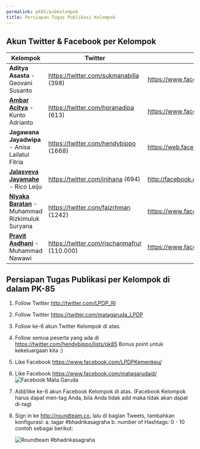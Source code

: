 ```yaml
---
permalink: pk85/pubkelompok
title: Persiapan Tugas Publikasi Kelompok
---
```


## Akun Twitter & Facebook per Kelompok

| Kelompok                                                                                                | Twitter                                     | Facebook                                 |
|---------------------------------------------------------------------------------------------------------|---------------------------------------------|------------------------------------------|
| **Aditya Asasta** - Geovani Susanto                                                                     | https://twitter.com/sukmanabilla (398)      | https://www.facebook.com/Dimensi.zig.zag |
| **[Ambar Acitya](https://telegram.me/joinchat/CWpfNEDsYxcoy6EDKnqUCg)** - Kunto Adrianto                | https://twitter.com/hpranadipa (613)        | https://www.facebook.com/pranadipa       |
| **Jagawana Jayadwipa** - Anisa Lailatul Fitria                                                          | https://twitter.com/hendybippo (1668)       | https://web.facebook.com/ceefour         |
| **[Jalasveva Jayamahe](https://telegram.me/joinchat/B93Nqz8gS7Dpsce-PgOjow)** - Rico Leiju              | https://twitter.com/inihana (694)           | http://facebook.com/hanaftrn             |
| **[Niyaka Baratan](https://telegram.me/joinchat/CzeYYkBfol_yweXMJjcIBw)** - Muhammad Rizkimuluk Suryana | https://twitter.com/faizrhman (1242)        | https://www.facebook.com/faizz.rahman    |
| **[Pravit Asdhani](https://telegram.me/joinchat/EFEq1Qqm3QrJleOwtGMQCw)** - Muhammad Nawawi             | https://twitter.com/rischanmafrur (110.000) | https://www.facebook.com/mafrur          |

## Persiapan Tugas Publikasi per Kelompok di dalam PK-85

1.	Follow Twitter http://twitter.com/LPDP_RI
2.	Follow Twitter https://twitter.com/matagaruda_LPDP
3.	Follow ke-6 akun Twitter Kelompok di atas.
4.	Follow semua peserta yang ada di https://twitter.com/hendybippo/lists/pk85
    Bonus point untuk kekeluargaan kita :) 
5.	Like Facebook https://www.facebook.com/LPDPKemenkeu/
6.	Like Facebook https://www.facebook.com/matagarudaid/
    ![Facebook Mata Garuda](fb-matagaruda.jpg)
7.	Add/like ke-6 akun Facebook Kelompok di atas.
    (Facebook Kelompok harus dapat men-tag Anda, bila Anda tidak add maka tidak akan dapat di-tag)

8.	Sign in ke http://roundteam.co, lalu di bagian Tweets, tambahkan konfigurasi:
    a.	tagar #bhadrikasagraha
    b.	number of Hashtags: 0 - 10
    contoh sebagai berikut:

    ![Roundteam #bhadrikasagraha](pk85/roundteam-pk85.jpg)
